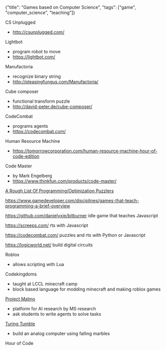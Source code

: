 {"title": "Games based on Computer Science", "tags": ["game", "computer_science", "teaching"]}

CS Unplugged
* http://csunplugged.com/

Lightbot
* program robot to move
* https://lightbot.com/

Manufactoria
* recognize binary string
* http://pleasingfungus.com/Manufactoria/

Cube composer
* functional transform puzzle
* http://david-peter.de/cube-composer/

CodeCombat
* programs agents
* https://codecombat.com/

Human Resource Machine
* https://tomorrowcorporation.com/human-resource-machine-hour-of-code-edition

Code Master
* by Mark Engelberg
* https://www.thinkfun.com/products/code-master/

[A Rough List Of Programming/Optimization Puzzlers](https://steamcommunity.com/app/375820/discussions/0/481115363863361128/)

https://www.gamedeveloper.com/disciplines/games-that-teach-programming-a-brief-overview

https://github.com/danielyxie/bitburner idle game that teaches Javascript

https://screeps.com/ rts with Javascript

https://codecombat.com/ puzzles and rts with Python or Javascript

https://logicworld.net/ build digital circuits

Roblox
* allows scripting with Lua

Codekingdoms
* taught at LCCL minecraft camp
* block based language for modding minecraft and making roblox games

[Project Malmo](https://github.com/microsoft/malmo)
* platform for AI research by MS research
* ask students to write agents to solve tasks

[Turing Tumble](https://www.turingtumble.com/)
* build an analog computer using falling marbles

Hour of Code

